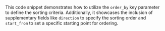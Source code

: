 This code snippet demonstrates how to utilize the `order_by` key parameter to define the sorting criteria. Additionally, it showcases the inclusion of supplementary fields like `direction` to specify the sorting order and `start_from` to set a specific starting point for ordering.